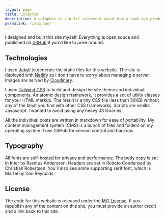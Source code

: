 ```yaml
---
layout: page
title: Colophon
description: A colophon is a brief statement about how a book was produced. In this case it explains how this website was made.
permalink: /colophon/
---
```


I designed and built this site myself. Everything is open souce and published on <a href="https://github.com/andrewstiefel/andrewstiefel.com">GitHub</a> if you'd like to poke around.

## Technologies
I used <a href="https://jekyllrb.com/" title="Jekyll">Jekyll</a> to generate the static files for this website. The site is deployed with <a href="https://www.netlify.com/" title="Netlify">Netlify</a> so I don't have to worry about managing a server. Images are served by <a href="https://cloudinary.com/">Cloudinary</a>.

I used <a href="https://tailwindcss.com/" title="Tailwind CSS">Tailwind CSS</a> to build and design the site theme and individual components. An atomic design framework, it provides a set of utility classes for your HTML markup. The result is a tiny CSS file (less than 50KB) without any of the bloat you find with other CSS frameworks. Scripts are vanilla Javascript. I wanted to avoid using any heavy JS libraries.

All the individual posts are written in markdown for ease of portability. My content management system (CMS) is a bunch of files and folders on my operating system. I use GitHub for version control and backups.

## Typography
All fonts are self-hosted for privacy and performance. The body copy is set in Inter by Rasmus Andersson. Headers are set in Roboto Condensed by Christian Robertson. You'll also see some supporting serif font, which is Martel by Dan Reynolds.

## License

The code for this website is released under the <a href="https://github.com/andrewstiefel/andrewstiefel.com/blob/master/LICENSE.md">MIT License</a>. If you republish any of the content on this site, you must provide an author credit and a link back to this site.
